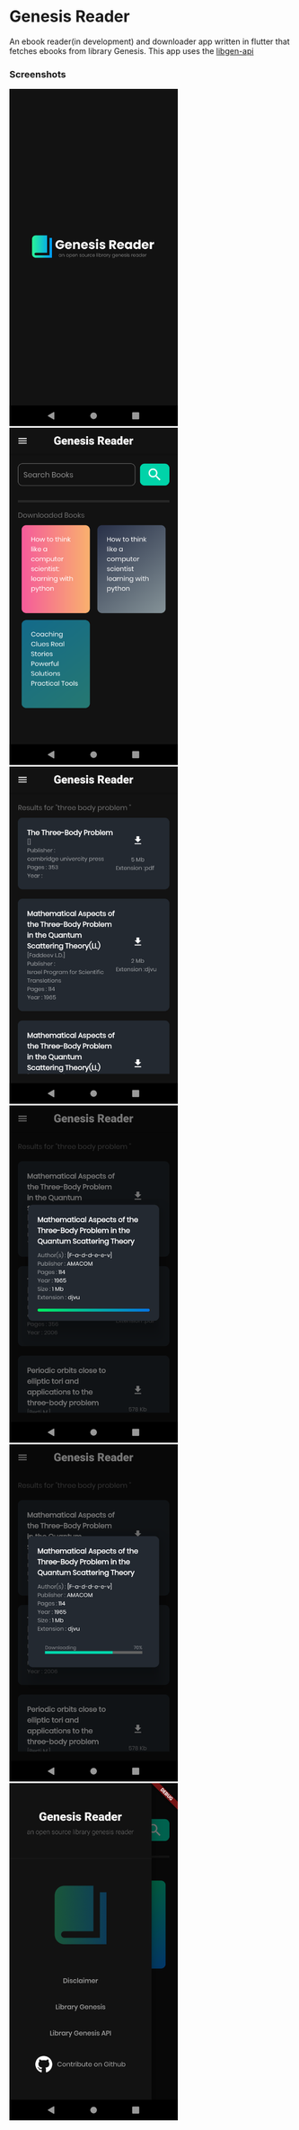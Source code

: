 # Genesis Reader

An ebook reader(in development) and downloader app written in flutter that fetches ebooks from library Genesis.
This app uses the [libgen-api](https://github.com/therexone/libgen-api)

### Screenshots


<img src="screenshots/1.png" width="300"> <img src="screenshots/2.png" width="300"> <img src="screenshots/3.png" width="300"> <img src="screenshots/4.png" width="300" ><img src="screenshots/5.png" width="300"> <img src="screenshots/6.png" width="300"> 